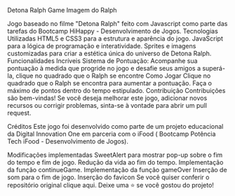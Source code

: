 Detona Ralph Game
Imagem do Ralph

Jogo baseado no filme "Detona Ralph" feito com Javascript como parte das tarefas do Bootcamp HiHappy - Desenvolvimento de Jogos.
Tecnologias Utilizadas
HTML5 e CSS3 para a estrutura e aparência do jogo.
JavaScript para a lógica de programação e interatividade.
Sprites e imagens customizadas para criar a estética única do universo de Detona Ralph.
Funcionalidades Incríveis
Sistema de Pontuação: Acompanhe sua pontuação à medida que progride no jogo e desafie seus amigos a superá-la, clique no quadrado que o Ralph se encontre
Como Jogar
Clique no quadrado que o Ralph se encontra para aumentar a pontuação.
Faça o máximo de pontos dentro do tempo estipulado.
Contribuição
Contribuições são bem-vindas! Se você deseja melhorar este jogo, adicionar novos recursos ou corrigir problemas, sinta-se à vontade para abrir um pull request.

Créditos
Este jogo foi desenvolvido como parte de um projeto educacional da Digital Innovation One em parceria com o iFood ( Bootcamp Potência Tech iFood - Desenvolvimento de Jogos).

Modificações implementadas
SweetAlert para mostrar pop-up sobre o fim do tempo e fim de jogo.
Redução da vida ao fim do tempo.
Implementação da função continueGame.
Implementação da função gameOver
Inserção de som para o fim de jogo.
Inserção do favicon
Se você quiser conferir o repositório original clique aqui. Deixe uma ⭐️ se você gostou do projeto!

